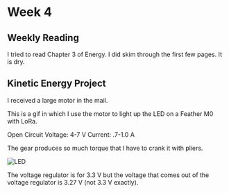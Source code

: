 # Week 4

## Weekly Reading

I tried to read Chapter 3 of Energy. I did skim through the first few pages. It is dry.

## Kinetic Energy Project

I received a large motor in the mail.


This is a gif in which I use the motor to light up the LED on a Feather M0 with LoRa. 

Open Circuit Voltage: 4-7 V
Current: .7-1.0 A

The gear produces so much torque that I have to crank it with pliers.

![LED](https://enderversing.github.io/itp-blog/assets/img/kinetic_2.gif)

The voltage regulator is for 3.3 V but the voltage that comes out of the voltage regulator is 3.27 V (not 3.3 V exactly).
